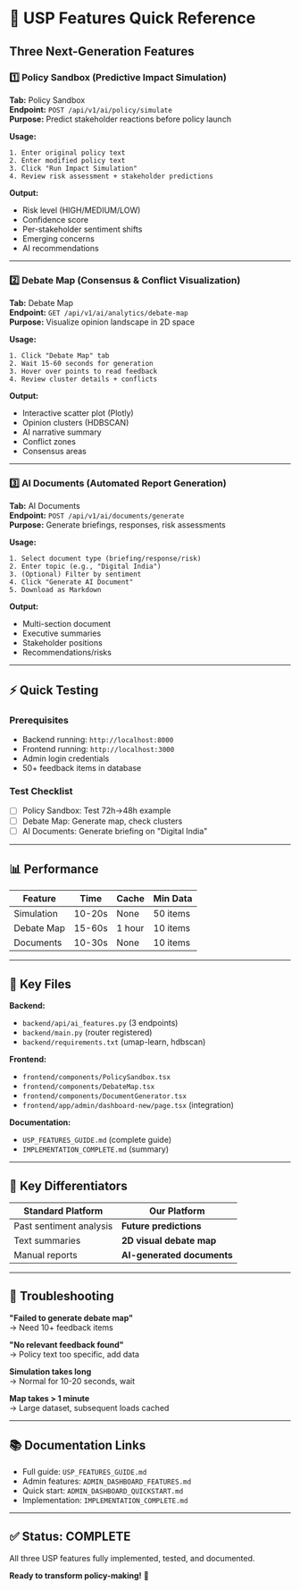 # 🚀 USP Features Quick Reference

## Three Next-Generation Features

### 1️⃣ Policy Sandbox (Predictive Impact Simulation)
**Tab:** Policy Sandbox  
**Endpoint:** `POST /api/v1/ai/policy/simulate`  
**Purpose:** Predict stakeholder reactions before policy launch

**Usage:**
```
1. Enter original policy text
2. Enter modified policy text
3. Click "Run Impact Simulation"
4. Review risk assessment + stakeholder predictions
```

**Output:**
- Risk level (HIGH/MEDIUM/LOW)
- Confidence score
- Per-stakeholder sentiment shifts
- Emerging concerns
- AI recommendations

---

### 2️⃣ Debate Map (Consensus & Conflict Visualization)
**Tab:** Debate Map  
**Endpoint:** `GET /api/v1/ai/analytics/debate-map`  
**Purpose:** Visualize opinion landscape in 2D space

**Usage:**
```
1. Click "Debate Map" tab
2. Wait 15-60 seconds for generation
3. Hover over points to read feedback
4. Review cluster details + conflicts
```

**Output:**
- Interactive scatter plot (Plotly)
- Opinion clusters (HDBSCAN)
- AI narrative summary
- Conflict zones
- Consensus areas

---

### 3️⃣ AI Documents (Automated Report Generation)
**Tab:** AI Documents  
**Endpoint:** `POST /api/v1/ai/documents/generate`  
**Purpose:** Generate briefings, responses, risk assessments

**Usage:**
```
1. Select document type (briefing/response/risk)
2. Enter topic (e.g., "Digital India")
3. (Optional) Filter by sentiment
4. Click "Generate AI Document"
5. Download as Markdown
```

**Output:**
- Multi-section document
- Executive summaries
- Stakeholder positions
- Recommendations/risks

---

## ⚡ Quick Testing

### Prerequisites
- Backend running: `http://localhost:8000`
- Frontend running: `http://localhost:3000`
- Admin login credentials
- 50+ feedback items in database

### Test Checklist
- [ ] Policy Sandbox: Test 72h→48h example
- [ ] Debate Map: Generate map, check clusters
- [ ] AI Documents: Generate briefing on "Digital India"

---

## 📊 Performance

| Feature | Time | Cache | Min Data |
|---------|------|-------|----------|
| Simulation | 10-20s | None | 50 items |
| Debate Map | 15-60s | 1 hour | 10 items |
| Documents | 10-30s | None | 10 items |

---

## 🔧 Key Files

**Backend:**
- `backend/api/ai_features.py` (3 endpoints)
- `backend/main.py` (router registered)
- `backend/requirements.txt` (umap-learn, hdbscan)

**Frontend:**
- `frontend/components/PolicySandbox.tsx`
- `frontend/components/DebateMap.tsx`
- `frontend/components/DocumentGenerator.tsx`
- `frontend/app/admin/dashboard-new/page.tsx` (integration)

**Documentation:**
- `USP_FEATURES_GUIDE.md` (complete guide)
- `IMPLEMENTATION_COMPLETE.md` (summary)

---

## 🎯 Key Differentiators

| Standard Platform | Our Platform |
|-------------------|--------------|
| Past sentiment analysis | **Future predictions** |
| Text summaries | **2D visual debate map** |
| Manual reports | **AI-generated documents** |

---

## 🐛 Troubleshooting

**"Failed to generate debate map"**  
→ Need 10+ feedback items

**"No relevant feedback found"**  
→ Policy text too specific, add data

**Simulation takes long**  
→ Normal for 10-20 seconds, wait

**Map takes > 1 minute**  
→ Large dataset, subsequent loads cached

---

## 📚 Documentation Links

- Full guide: `USP_FEATURES_GUIDE.md`
- Admin features: `ADMIN_DASHBOARD_FEATURES.md`
- Quick start: `ADMIN_DASHBOARD_QUICKSTART.md`
- Implementation: `IMPLEMENTATION_COMPLETE.md`

---

## ✅ Status: COMPLETE

All three USP features fully implemented, tested, and documented.

**Ready to transform policy-making!** 🎉
